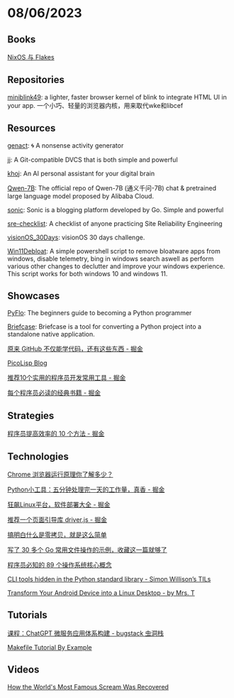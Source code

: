 # 08/06/2023

## Books
[NixOS 与 Flakes](https://nixos-and-flakes.thiscute.world/zh/)

## Repositories
[miniblink49](https://github.com/weolar/miniblink49): a lighter, faster browser kernel of blink to integrate HTML UI in your app. 一个小巧、轻量的浏览器内核，用来取代wke和libcef

## Resources
[genact](https://github.com/svenstaro/genact): 🌀 A nonsense activity generator

[jj](https://github.com/martinvonz/jj): A Git-compatible DVCS that is both simple and powerful

[khoj](https://github.com/khoj-ai/khoj): An AI personal assistant for your digital brain

[Qwen-7B](https://github.com/QwenLM/Qwen-7B): The official repo of Qwen-7B (通义千问-7B) chat & pretrained large language model proposed by Alibaba Cloud.

[sonic](https://github.com/go-sonic/sonic): Sonic is a blogging platform developed by Go. Simple and powerful

[sre-checklist](https://github.com/bregman-arie/sre-checklist): A checklist of anyone practicing Site Reliability Engineering

[visionOS_30Days](https://github.com/satoshi0212/visionOS_30Days): visionOS 30 days challenge.

[Win11Debloat](https://github.com/Raphire/Win11Debloat): A simple powershell script to remove bloatware apps from windows, disable telemetry, bing in windows search aswell as perform various other changes to declutter and improve your windows experience. This script works for both windows 10 and windows 11.

## Showcases
[PyFlo](https://pyflo.net/): The beginners guide to becoming a Python programmer

[Briefcase](https://briefcase.readthedocs.io/en/stable/): Briefcase is a tool for converting a Python project into a standalone native application.

[原来 GitHub 不仅能学代码，还有这些东西 - 掘金](https://juejin.cn/post/7168278806245933069)

[PicoLisp Blog](https://picolisp-explored.com/)

[推荐10个实用的程序员开发常用工具 - 掘金](https://juejin.cn/post/7146940360466366501)

[每个程序员必读的经典书籍 - 掘金](https://juejin.cn/post/7255902957035274298)

## Strategies
[程序员提高效率的 10 个方法 - 掘金](https://juejin.cn/post/7253605936144285757)

## Technologies
[Chrome 浏览器运行原理你了解多少？](https://mp.weixin.qq.com/s/wjrcO2Ej7BEThWVsCnXEtA)

[Python小工具：五分钟处理完一天的工作量，真香 - 掘金](https://juejin.cn/post/7127091960803754020)

[狂飙Linux平台，软件部署大全 - 掘金](https://juejin.cn/post/7222075996065234981)

[推荐一个页面引导库 driver.js - 掘金](https://juejin.cn/post/7262542750405804091)

[搞明白什么是零拷贝，就是这么简单](https://mp.weixin.qq.com/s/ULVCvSLIGvj3VtY5prtxGw)

[写了 30 多个 Go 常用文件操作的示例，收藏这一篇就够了](https://mp.weixin.qq.com/s/zDqXlelQ5AgYhFSOu6Haig)

[程序员必知的 89 个操作系统核心概念](https://mp.weixin.qq.com/s/h-liiebwML8pG2zlDM8-sw)

[CLI tools hidden in the Python standard library - Simon Willison’s TILs](https://til.simonwillison.net/python/stdlib-cli-tools)

[Transform Your Android Device into a Linux Desktop - by Mrs. T](https://mrs-t.medium.com/transform-your-android-device-into-a-linux-desktop-110a3d084ac6)

## Tutorials
[课程：ChatGPT 微服务应用体系构建 - bugstack 虫洞栈](https://bugstack.cn/md/project/chatgpt/chatgpt.html)

[Makefile Tutorial By Example](https://makefiletutorial.com/)

## Videos
[How the World's Most Famous Scream Was Recovered](https://www.youtube.com/watch?v=6x0xmMcaWRI)
